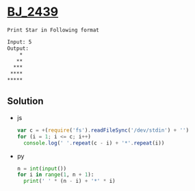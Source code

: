 # [BJ_2439](https://acmicpc.net/problem/2439)

```en
Print Star in Following format
```

```txt
Input: 5
Output:
    *
   **
  ***
 ****
*****
```

## Solution

* js

  ```js
  var c = +(require('fs').readFileSync('/dev/stdin') + '')
  for (i = 1; i <= c; i++)
    console.log(' '.repeat(c - i) + '*'.repeat(i))
  ```

* py

  ```py
  n = int(input())
  for i in range(1, n + 1):
    print(' ' * (n - i) + '*' * i)
  ```
